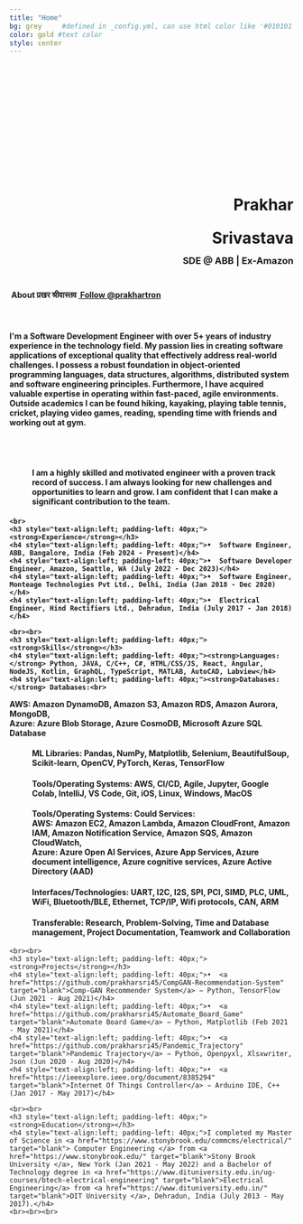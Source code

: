 ```yaml
---
title: "Home"
bg: grey     #defined in _config.yml, can use html color like '#010101'
color: gold #text color
style: center
---
```


<div class="container">
<div class="row">
  <div class="column half">
	<br><br>
	<div class="round-image"></div>
	<div style="padding-top:160px;">
		<h1 style="text-align:right; padding-right: 0px"><strong>Prakhar</strong></h1>
		<h1 style="text-align:right; padding-right: 0px; line-height: 0.2;"><strong>Srivastava</strong></h1>
		<h3 style="text-align:right; padding-right: 0px; line-height: 1.8;"><strong>SDE @ ABB | Ex-Amazon</strong></h3>
    	</div>	
  </div>
  <div class="column half">
    	<h4 style="text-align:left"><i class="fa fa-leaf"></i>&nbsp;About प्रखर श्रीवास्तव <a href="https://twitter.com/prakhartron?ref_src=twsrc%5Etfw" class="twitter-follow-button" data-size="large" data-show-count="false">&nbsp;Follow @prakhartron</a><script async src="//platform.twitter.com/widgets.js" charset="utf-8"></script></h4><br>
    	<h4 style="text-align:left">I'm a Software Development Engineer with over 5+ years of industry experience in the technology field. My passion lies in creating software applications of exceptional quality that effectively address real-world challenges. I possess a robust foundation in object-oriented programming languages, data structures, algorithms, distributed system and software engineering principles. Furthermore, I have acquired valuable expertise in operating within fast-paced, agile environments. Outside academics I can be found hiking, kayaking, playing table tennis, cricket, playing video games, reading, spending time with friends and working out at gym.</h4><br>
  </div>
	
  <div class="column full">
	<br>
	<h4 style="text-align:left; padding-left: 40px;">I am a highly skilled and motivated engineer with a proven track record of success. I am always looking for new challenges and opportunities to learn and grow. I am confident that I can make a significant contribution to the team.<h4> 

<!-- <h4 style="text-align:left; padding-left: 40px;">•  Software Developer Intern, Solera Life Sciences Pvt Ltd., Delhi, India (Oct 2020 - Jan 2021)</h4> -->
<!-- Experience -->
	<br>
	<h3 style="text-align:left; padding-left: 40px;"><strong>Experience</strong></h3>	
 	<h4 style="text-align:left; padding-left: 40px;">•  Software Engineer, ABB, Bangalore, India (Feb 2024 - Present)</h4>
	<h4 style="text-align:left; padding-left: 40px;">•  Software Developer Engineer, Amazon, Seattle, WA (July 2022 - Dec 2023)</h4>
	<h4 style="text-align:left; padding-left: 40px;">•  Software Engineer, Monteage Technologies Pvt Ltd., Delhi, India (Jan 2018 - Dec 2020)</h4>
	<h4 style="text-align:left; padding-left: 40px;">•  Electrical Engineer, Hind Rectifiers Ltd., Dehradun, India (July 2017 - Jan 2018)</h4>

<!-- Skills	 -->
	<br><br>
	<h3 style="text-align:left; padding-left: 40px;"><strong>Skills</strong></h3>	
	<h4 style="text-align:left; padding-left: 40px;"><strong>Languages:</strong> Python, JAVA, C/C++, C#, HTML/CSS/JS, React, Angular, NodeJS, Kotlin, GraphQL, TypeScript, MATLAB, AutoCAD, Labview</h4>
	<h4 style="text-align:left; padding-left: 40px;"><strong>Databases:</strong> Databases:<br>
AWS: Amazon DynamoDB, Amazon S3, Amazon RDS, Amazon Aurora, MongoDB, <br>
Azure: Azure Blob Storage, Azure CosmoDB, Microsoft Azure SQL Database
	<h4 style="text-align:left; padding-left: 40px;"><strong>ML Libraries:</strong> Pandas, NumPy, Matplotlib, Selenium, BeautifulSoup, Scikit-learn, OpenCV, PyTorch, Keras, TensorFlow</h4>
	<h4 style="text-align:left; padding-left: 40px;"><strong>Tools/Operating Systems:</strong> AWS, CI/CD, Agile, Jupyter, Google Colab, IntelliJ, VS Code, Git, iOS, Linux, Windows, MacOS</h4>
 	<h4 style="text-align:left; padding-left: 40px;"><strong>Tools/Operating Systems:</strong> Could Services: <br>
AWS: Amazon EC2, Amazon Lambda, Amazon CloudFront, Amazon IAM, Amazon Notification Service, Amazon SQS,
Amazon CloudWatch,<br>
Azure: Azure Open AI Services, Azure App Services, Azure document intelligence, Azure cognitive services, Azure Active
Directory (AAD)
	<h4 style="text-align:left; padding-left: 40px;"><strong>Interfaces/Technologies:</strong> UART, I2C, I2S, SPI, PCI, SIMD, PLC, UML, WiFi, Bluetooth/BLE, Ethernet, TCP/IP, Wifi protocols, CAN, ARM</h4>
	<h4 style="text-align:left; padding-left: 40px;"><strong>Transferable:</strong> Research, Problem-Solving, Time and Database management, Project Documentation, Teamwork and Collaboration</h4>

<!-- Projects	 -->
	<br><br>  
	<h3 style="text-align:left; padding-left: 40px;"><strong>Projects</strong></h3>
	<h4 style="text-align:left; padding-left: 40px;">•  <a href="https://github.com/prakharsri45/CompGAN-Recommendation-System" target="blank">Comp-GAN Recommender System</a> − Python, TensorFlow (Jun 2021 - Aug 2021)</h4>
	<h4 style="text-align:left; padding-left: 40px;">•  <a href="https://github.com/prakharsri45/Automate_Board_Game" target="blank">Automate Board Game</a> − Python, Matplotlib (Feb 2021 - May 2021)</h4>
	<h4 style="text-align:left; padding-left: 40px;">•  <a href="https://github.com/prakharsri45/Pandemic_Trajectory" target="blank">Pandemic Trajectory</a> − Python, Openpyxl, Xlsxwriter, Json (Jun 2020 - Aug 2020)</h4>
	<h4 style="text-align:left; padding-left: 40px;">•  <a href="https://ieeexplore.ieee.org/document/8385294" target="blank">Internet Of Things Controller</a> − Arduino IDE, C++ (Jan 2017 - May 2017)</h4>

<!-- Education	 -->
	<br><br>
	<h3 style="text-align:left; padding-left: 40px;"><strong>Education</strong></h3>
	<h4 style="text-align:left; padding-left: 40px;">I completed my Master of Science in <a href="https://www.stonybrook.edu/commcms/electrical/" target="blank"> Computer Engineering </a> from <a href="https://www.stonybrook.edu/" target="blank">Stony Brook University </a>, New York (Jan 2021 - May 2022) and a Bachelor of Technology degree in <a href="https://www.dituniversity.edu.in/ug-courses/btech-electrical-engineering" target="blank">Electrical Engineering</a> from <a href="https://www.dituniversity.edu.in/" target="blank">DIT University </a>, Dehradun, India (July 2013 - May 2017).</h4>
	<br><br><br>
 

<style type="text/css">
  span.codedirection { unicode-bidi:bidi-override; direction: rtl; }
</style>
<!--  
<h4><i class="fa fa-envelope"></i>
<span class="codedirection">
moc.liamg@992avatsavirsrahkarp
</span></h4><br>
-->
<h1 class="more-icons">
<a href="https://scholar.google.com/citations?user=J7hHylEAAAAJ&hl=en"><i class="ai ai-google-scholar-square" aria-hidden="true"></i></a>
<a href="https://github.com/prakharsri45"><i class="fa fa-github-square"></i></a> 
<a href="https://twitter.com/prakhartron"><i class="fa fa-twitter-square"></i></a> 
<a href="https://linkedin.com/in/prakhar45srivastava"><i class="fa fa-linkedin-square"></i></a>
</h1>


